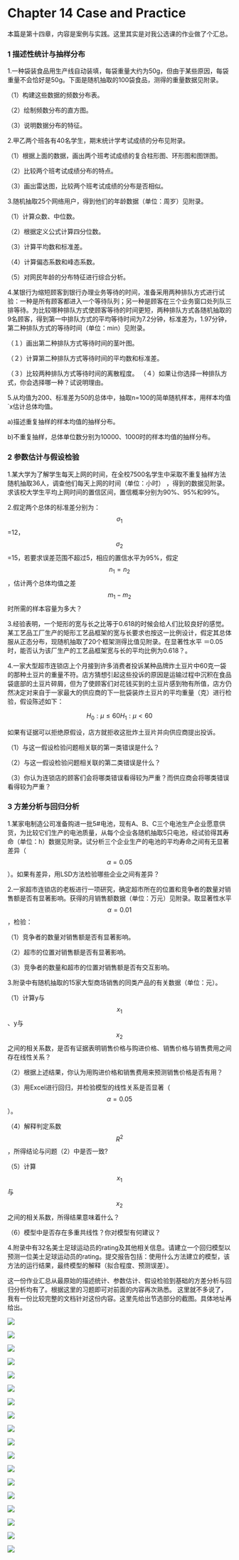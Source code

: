 # Chapter 14 Case and Practice
本篇是第十四章，内容是案例与实践。这里其实是对我公选课的作业做了个汇总。

### 1 描述性统计与抽样分布
1.一种袋装食品用生产线自动装填，每袋重量大约为50g，但由于某些原因，每袋重量不会恰好是50g。下面是随机抽取的100袋食品，测得的重量数据见附录。

（1）构建这些数据的频数分布表。

（2）绘制频数分布的直方图。

（3）说明数据分布的特征。

2.甲乙两个班各有40名学生，期末统计学考试成绩的分布见附录。

（1）根据上面的数据，画出两个班考试成绩的复合柱形图、环形图和图饼图。

（2）比较两个班考试成绩分布的特点。

（3）画出雷达图，比较两个班考试成绩的分布是否相似。

3.随机抽取25个网络用户，得到他们的年龄数据（单位：周岁）见附录。

（1）计算众数、中位数。

（2）根据定义公式计算四分位数。

（3）计算平均数和标准差。

（4）计算偏态系数和峰态系数。

（5）对网民年龄的分布特征进行综合分析。

4.某银行为缩短顾客到银行办理业务等待的时间，准备采用两种排队方式进行试验：一种是所有顾客都进入一个等待队列；另一种是顾客在三个业务窗口处列队三排等待。为比较哪种排队方式使顾客等待的时间更短，两种排队方式各随机抽取的9名顾客，得到第一中排队方式的平均等待时间为7.2分钟，标准差为，1.97分钟，第二种排队方式的等待时间（单位：min）见附录。

（１）画出第二种排队方式等待时间的茎叶图。

（２）计算第二种排队方式等待时间的平均数和标准差。

（３）比较两种排队方式等待时间的离散程度。
（４）如果让你选择一种排队方式，你会选择哪一种？试说明理由。


5.从均值为200、标准差为50的总体中，抽取n=100的简单随机样本，用样本均值`x估计总体均值。 

a)描述重复抽样的样本均值的抽样分布。 

b)不重复抽样，总体单位数分别为10000、1000时的样本均值的抽样分布。 


### 2 参数估计与假设检验
1.某大学为了解学生每天上网的时间，在全校7500名学生中采取不重复抽样方法随机抽取36人，调查他们每天上网的时间（单位：小时） ，得到的数据见附录。求该校大学生平均上网时间的置信区间，置信概率分别为90%、95%和99%。


2.假定两个总体的标准差分别为：$$\sigma_1$$=12，$$\sigma_2$$=15，若要求误差范围不超过5，相应的置信水平为95%，假定$$n_1=n_2$$，估计两个总体均值之差$$m_1-m_2$$时所需的样本容量为多大？ 


3.经验表明，一个矩形的宽与长之比等于0.618的时候会给人们比较良好的感觉。某工艺品工厂生产的矩形工艺品框架的宽与长要求也按这一比例设计，假定其总体服从正态分布，现随机抽取了20个框架测得比值见附录。在显著性水平 ＝0.05时，能否认为该厂生产的工艺品框架宽与长的平均比例为0.618？。


4.一家大型超市连锁店上个月接到许多消费者投诉某种品牌炸土豆片中60克一袋的那种土豆片的重量不符。店方猜想引起这些投诉的原因是运输过程中沉积在食品袋底部的土豆片碎屑，但为了使顾客们对花钱买到的土豆片感到物有所值，店方仍然决定对来自于一家最大的供应商的下一批袋装炸土豆片的平均重量（克）进行检验，假设陈述如下： 

$$H_0:\mu\le 60      H_1:\mu<60$$

如果有证据可以拒绝原假设，店方就拒收这批炸土豆片并向供应商提出投诉。

（1）与这一假设检验问题相关联的第一类错误是什么？

（2）与这一假设检验问题相关联的第二类错误是什么？

（3）你认为连锁店的顾客们会将哪类错误看得较为严重？而供应商会将哪类错误看得较为严重？


### 3 方差分析与回归分析
1.某家电制造公司准备购进一批5#电池，现有A、B、C三个电池生产企业愿意供货，为比较它们生产的电池质量，从每个企业各随机抽取5只电池，经试验得其寿命（单位：h）数据见附录。试分析三个企业生产的电池的平均寿命之间有无显著差异（$$\alpha=0.05$$）。如果有差异，用LSD方法检验哪些企业之间有差异？


2.一家超市连锁店的老板进行一项研究，确定超市所在的位置和竞争者的数量对销售额是否有显著影响。获得的月销售额数据（单位：万元）见附录。取显著性水平$$\alpha=0.01$$，检验：

（1）竞争者的数量对销售额是否有显著影响。

（2）超市的位置对销售额是否有显著影响。

（3）竞争者的数量和超市的位置对销售额是否有交互影响。


3.附录中有随机抽取的15家大型商场销售的同类产品的有关数据（单位：元）。

（1）计算y与$$x_1$$ 、y与$$x_2$$之间的相关系数，是否有证据表明销售价格与购进价格、销售价格与销售费用之间存在线性关系？

（2）根据上述结果，你认为用购进价格和销售费用来预测销售价格是否有用？

（3）用Excel进行回归，并检验模型的线性关系是否显著（$$\alpha=0.05$$）。

（4）解释判定系数$$R^2$$，所得结论与问题（2）中是否一致?

（5）计算$$x_1$$与$$x_2$$之间的相关系数，所得结果意味着什么？

（6）模型中是否存在多重共线性？你对模型有何建议？


4.附录中有32名美士足球运动员的rating及其他相关信息。请建立一个回归模型以预测一位美士足球运动员的rating。提交报告包括：使用什么方法建立的模型，该方法的运行结果，最终模型的解释（拟合程度、预测误差）。

这一份作业汇总从最原始的描述统计、参数估计、假设检验到基础的方差分析与回归分析均有了。根据这里的习题即可对前面的内容再次熟悉。
这里就不多说了，我有一份比较完整的文档针对这份内容。这里先给出节选部分的截图。具体地址再给出。

![](http://pbl6hpz34.bkt.clouddn.com/QQ%E6%88%AA%E5%9B%BE20171008212350.jpg)

![](http://pbl6hpz34.bkt.clouddn.com/QQ%E6%88%AA%E5%9B%BE20171008212403.jpg)

![](http://pbl6hpz34.bkt.clouddn.com/QQ%E6%88%AA%E5%9B%BE20171008212410.jpg)

![](http://pbl6hpz34.bkt.clouddn.com/QQ%E6%88%AA%E5%9B%BE20171008212420.jpg)

![](http://pbl6hpz34.bkt.clouddn.com/QQ%E6%88%AA%E5%9B%BE20171008212433.jpg)

![](http://pbl6hpz34.bkt.clouddn.com/QQ%E6%88%AA%E5%9B%BE20171008212442.jpg)

![](http://pbl6hpz34.bkt.clouddn.com/QQ%E6%88%AA%E5%9B%BE20171008212459.jpg)

![](http://pbl6hpz34.bkt.clouddn.com/QQ%E6%88%AA%E5%9B%BE20171008212511.jpg)

![](http://pbl6hpz34.bkt.clouddn.com/QQ%E6%88%AA%E5%9B%BE20171008212519.jpg)

![](http://pbl6hpz34.bkt.clouddn.com/QQ%E6%88%AA%E5%9B%BE20171008212528.jpg)

![](http://pbl6hpz34.bkt.clouddn.com/QQ%E6%88%AA%E5%9B%BE20171008212538.jpg)

![](http://pbl6hpz34.bkt.clouddn.com/QQ%E6%88%AA%E5%9B%BE20171008212545.jpg)

![](http://pbl6hpz34.bkt.clouddn.com/QQ%E6%88%AA%E5%9B%BE20171008212552.jpg)

![](http://pbl6hpz34.bkt.clouddn.com/QQ%E6%88%AA%E5%9B%BE20171008212558.jpg)

![](http://pbl6hpz34.bkt.clouddn.com/QQ%E6%88%AA%E5%9B%BE20171008212607.jpg)

![](http://pbl6hpz34.bkt.clouddn.com/QQ%E6%88%AA%E5%9B%BE20171008212612.jpg)

![](http://pbl6hpz34.bkt.clouddn.com/QQ%E6%88%AA%E5%9B%BE20171008212620.jpg)

![](http://pbl6hpz34.bkt.clouddn.com/QQ%E6%88%AA%E5%9B%BE20171008212629.jpg)